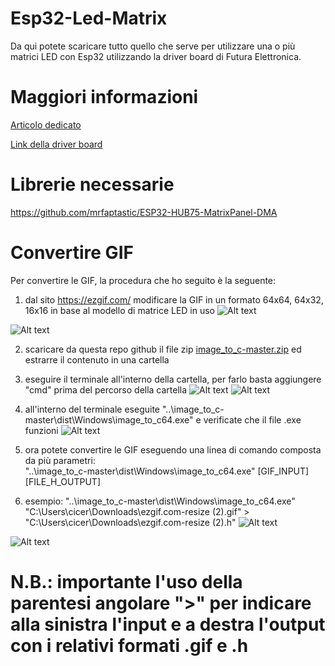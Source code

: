 # Esp32-Led-Matrix
Da qui potete scaricare tutto quello che serve per utilizzare una o più matrici LED con Esp32 utilizzando la driver board di Futura Elettronica.
# Maggiori informazioni
[Articolo dedicato](https://futuranet.it/prodotto/n-271-febbraio-2023-marzo-2023/?ref=13136)

[Link della driver board](https://futuranet.it/prodotto/board-controller-per-matrici-a-led/?ref=13136)

# Librerie necessarie

https://github.com/mrfaptastic/ESP32-HUB75-MatrixPanel-DMA

# Convertire GIF
Per convertire le GIF, la procedura che ho seguito è la seguente:

1) dal sito https://ezgif.com/ modificare la GIF in un formato 64x64, 64x32, 16x16 in base al modello di matrice LED in uso
![Alt text](https://github.com/Dario-Ciceri/Futura-Elettronica-Esp32-Led-Matrix/blob/main/immagini/EZGIF.png)

![Alt text](https://github.com/Dario-Ciceri/Futura-Elettronica-Esp32-Led-Matrix/blob/main/immagini/RESIZE.png)

2) scaricare da questa repo github il file zip [image_to_c-master.zip](https://github.com/Dario-Ciceri/Futura-Elettronica-Esp32-Led-Matrix/blob/main/image_to_c-master.zip) ed estrarre il contenuto in una cartella

3) eseguire il terminale all'interno della cartella, per farlo basta aggiungere "cmd" prima del percorso della cartella
![Alt text](https://github.com/Dario-Ciceri/Futura-Elettronica-Esp32-Led-Matrix/blob/main/immagini/CMD.png)
![Alt text](https://github.com/Dario-Ciceri/Futura-Elettronica-Esp32-Led-Matrix/blob/main/immagini/CMD_IMTC.png)

4) all'interno del terminale eseguite "..\image_to_c-master\dist\Windows\image_to_c64.exe" e verificate che il file .exe funzioni
![Alt text](https://github.com/Dario-Ciceri/Futura-Elettronica-Esp32-Led-Matrix/blob/main/immagini/CMD_TEST.png)

5) ora potete convertire le GIF eseguendo una linea di comando composta da più parametri:  
   "..\image_to_c-master\dist\Windows\image_to_c64.exe" [GIF_INPUT] [FILE_H_OUTPUT]

6) esempio: "..\image_to_c-master\dist\Windows\image_to_c64.exe" "C:\Users\cicer\Downloads\ezgif.com-resize (2).gif" > "C:\Users\cicer\Downloads\ezgif.com-resize (2).h"
![Alt text](https://github.com/Dario-Ciceri/Futura-Elettronica-Esp32-Led-Matrix/blob/main/immagini/ESEMPIO.png)

![Alt text](https://github.com/Dario-Ciceri/Futura-Elettronica-Esp32-Led-Matrix/blob/main/immagini/GIF_CONVERTITA.png)

# N.B.: importante l'uso della parentesi angolare ">" per indicare alla sinistra l'input e a destra l'output con i relativi formati .gif e .h
